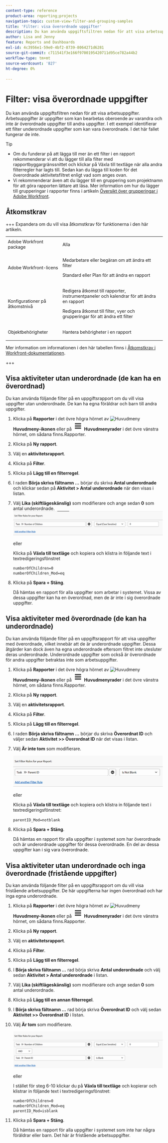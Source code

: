 ```yaml
---
content-type: reference
product-area: reporting;projects
navigation-topic: custom-view-filter-and-grouping-samples
title: 'Filter: visa överordnade uppgifter'
description: Du kan använda uppgiftsfiltren nedan för att visa arbetsuppgifter. Arbetsuppgifter är uppgifter som kan bearbetas oberoende av varandra och inte är överordnade uppgifter till andra uppgifter. I ett exempel identifierar ett filter underordnade uppgifter som kan vara överordnade. I det här fallet fungerar de inte.
author: Lisa and Jenny
feature: Reports and Dashboards
exl-id: 4c3956e1-59e0-4bf2-8739-8064271d6281
source-git-commit: c711541f3e166f9700195420711d95ce782a44b2
workflow-type: tm+mt
source-wordcount: '827'
ht-degree: 0%

---
```


# Filter: visa överordnade uppgifter

<!--Audited: 10/2024-->

Du kan använda uppgiftsfiltren nedan för att visa arbetsuppgifter. Arbetsuppgifter är uppgifter som kan bearbetas oberoende av varandra och inte är överordnade uppgifter till andra uppgifter. I ett exempel identifierar ett filter underordnade uppgifter som kan vara överordnade. I det här fallet fungerar de inte.

>[!TIP]
>
>* Om du funderar på att lägga till mer än ett filter i en rapport rekommenderar vi att du lägger till alla filter med rapportbyggargränssnittet och klickar på Växla till textläge när alla andra filterregler har lagts till. Sedan kan du lägga till koden för det överordnade aktivitetsfiltret enligt vad som anges ovan. 
>* Vi rekommenderar även att du lägger till en gruppering som projektnamn för att göra rapporten lättare att läsa. Mer information om hur du lägger till grupperingar i rapporter finns i artikeln [Översikt över grupperingar i Adobe Workfront](../../../reports-and-dashboards/reports/reporting-elements/groupings-overview.md).
>

## Åtkomstkrav

+++ Expandera om du vill visa åtkomstkrav för funktionerna i den här artikeln. 

<table style="table-layout:auto"> 
 <col> 
 <col> 
 <tbody> 
  <tr> 
   <td role="rowheader">Adobe Workfront package</td> 
   <td> <p>Alla</p> </td> 
  </tr> 
  <tr> 
   <td role="rowheader">Adobe Workfront-licens</td> 
   <td> 
   <p>Medarbetare eller begäran om att ändra ett filter </p>
   <p>Standard eller Plan för att ändra en rapport</p>
  </tr> 
  <tr> 
   <td role="rowheader">Konfigurationer på åtkomstnivå</td> 
   <td> <p>Redigera åtkomst till rapporter, instrumentpaneler och kalendrar för att ändra en rapport</p> <p>Redigera åtkomst till filter, vyer och grupperingar för att ändra ett filter</p> </td> 
  </tr> 
  <tr> 
   <td role="rowheader">Objektbehörigheter</td> 
   <td> <p>Hantera behörigheter i en rapport</p>  </td> 
  </tr> 
 </tbody> 
</table>

Mer information om informationen i den här tabellen finns i [Åtkomstkrav i Workfront-dokumentationen](/help/quicksilver/administration-and-setup/add-users/access-levels-and-object-permissions/access-level-requirements-in-documentation.md).

+++

## Visa aktiviteter utan underordnade (de kan ha en överordnad)

Du kan använda följande filter på en uppgiftsrapport om du vill visa uppgifter utan underordnade. De kan ha egna föräldrar och barn till andra uppgifter.

1. Klicka på **Rapporter** i det övre högra hörnet av ![Huvudmeny](assets/main-menu-icon.png) **Huvudmeny-ikonen** eller på ![Huvudmeny](assets/lines-main-menu.png) **Huvudmenyrader** i det övre vänstra hörnet, om sådana finns.Rapporter.

1. Klicka på **Ny rapport**.
1. Välj en **aktivitetsrapport**.
1. Klicka på **Filter**.
1. Klicka på **Lägg till en filterregel**.
1. I raden **Börja skriva fältnamn ...** börjar du skriva **Antal underordnade** och klickar sedan på **Aktivitet > Antal underordnade** när den visas i listan.

1. Välj **Lika (skiftlägeskänslig)** som modifierare och ange sedan **0** som antal underordnade.\
   ![Överordnat aktivitetsfilter](assets/parent-task-filter-from-the-ui-350x76.png)

   eller

   Klicka på **Växla till textläge** och kopiera och klistra in följande text i textredigeringsfönstret

   ```
   numberOfChildren=0
   numberOfChildren_Mod=eq
   ```


1. Klicka på **Spara + Stäng**.

   Då hämtas en rapport för alla uppgifter som arbetar i systemet. Vissa av dessa uppgifter kan ha en överordnad, men de är inte i sig överordnade uppgifter.

## Visa aktiviteter med överordnade (de kan ha underordnade)

Du kan använda följande filter på en uppgiftsrapport för att visa uppgifter med överordnade, vilket innebär att de är underordnade uppgifter. Dessa åtgärder kan dock även ha egna underordnade eftersom filtret inte utesluter deras underordnade. Underordnade uppgifter som också är överordnade för andra uppgifter betraktas inte som arbetsuppgifter.

1. Klicka på **Rapporter** i det övre högra hörnet av ![Huvudmeny](assets/main-menu-icon.png) **Huvudmeny-ikonen** eller på ![Huvudmeny](assets/lines-main-menu.png) **Huvudmenyrader** i det övre vänstra hörnet, om sådana finns.Rapporter.

1. Klicka på **Ny rapport**.
1. Välj en **aktivitetsrapport**.
1. Klicka på **Filter**.
1. Klicka på **Lägg till en filterregel**.
1. I raden **Börja skriva fältnamn ...** börjar du skriva **Överordnat ID** och väljer sedan **Aktivitet >> Överordnat ID** när det visas i listan.
1. Välj **Är inte tom** som modifierare.

   ![Överordnat ID är inte tomt](assets/filter-parent-id-not-blank-350x100.png)

   eller

   Klicka på **Växla till textläge** och kopiera och klistra in följande text i textredigeringsfönstret: 

   `parentID_Mod=notblank`

1. Klicka på **Spara + Stäng**.

   Då hämtas en rapport för alla uppgifter i systemet som har överordnade och är underordnade uppgifter för dessa överordnade. En del av dessa uppgifter kan i sig vara överordnade.

## Visa aktiviteter utan underordnade och inga överordnade (fristående uppgifter)

Du kan använda följande filter på en uppgiftsrapport om du vill visa fristående arbetsuppgifter. De här uppgifterna har ingen överordnad och har inga egna underordnade.

1. Klicka på **Rapporter** i det övre högra hörnet av ![Huvudmeny](assets/main-menu-icon.png) **Huvudmeny-ikonen** eller på ![Huvudmeny](assets/lines-main-menu.png) **Huvudmenyrader** i det övre vänstra hörnet, om sådana finns.Rapporter.

1. Klicka på **Ny rapport**.
1. Välj en **aktivitetsrapport**.
1. Klicka på **Filter**.
1. Klicka på **Lägg till en filterregel**.
1. I **Börja skriva fältnamn ...** rad börja skriva **Antal underordnade** och välj sedan **Aktivitet > Antal underordnade** i listan.
1. Välj **Lika (skiftlägeskänslig)** som modifierare och ange sedan **0** som antal underordnade.
1. Klicka på **Lägg till en annan filterregel**.
1. I **Börja skriva fältnamn ...** rad börja skriva **Överordnat ID** och välj sedan **Aktivitet >> Överordnat ID** i listan.
1. Välj **Är tom** som modifierare.

   ![Överordnat ID är tomt och inga underordnade &#x200B;](assets/filter-parent-id-blank-and-zero-children-350x121.png)

   eller

   I stället för steg 6-10 <!--ensure steps above stay accurate--> klickar du på **Växla till textläge** och kopierar och klistrar in följande text i textredigeringsfönstret:

   ```
   numberOfChildren=0
   numberOfChildren_Mod=eq
   parentID_Mod=isblank
   ```

1. Klicka på **Spara + Stäng**.

   Då hämtas en rapport för alla uppgifter i systemet som inte har några föräldrar eller barn. Det här är fristående arbetsuppgifter.
